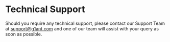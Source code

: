 # Technical Support

Should you require any technical support, please contact our Support Team at support@g1ant.com and one of our team will assist with your query as soon as possible.

